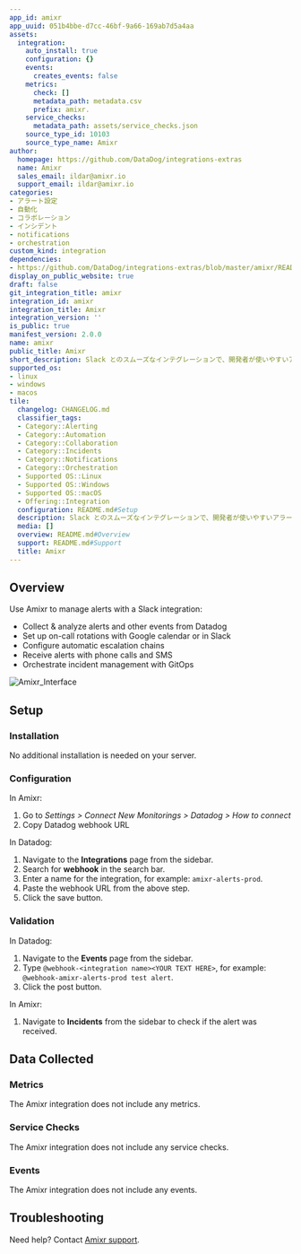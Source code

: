 ```yaml
---
app_id: amixr
app_uuid: 051b4bbe-d7cc-46bf-9a66-169ab7d5a4aa
assets:
  integration:
    auto_install: true
    configuration: {}
    events:
      creates_events: false
    metrics:
      check: []
      metadata_path: metadata.csv
      prefix: amixr.
    service_checks:
      metadata_path: assets/service_checks.json
    source_type_id: 10103
    source_type_name: Amixr
author:
  homepage: https://github.com/DataDog/integrations-extras
  name: Amixr
  sales_email: ildar@amixr.io
  support_email: ildar@amixr.io
categories:
- アラート設定
- 自動化
- コラボレーション
- インシデント
- notifications
- orchestration
custom_kind: integration
dependencies:
- https://github.com/DataDog/integrations-extras/blob/master/amixr/README.md
display_on_public_website: true
draft: false
git_integration_title: amixr
integration_id: amixr
integration_title: Amixr
integration_version: ''
is_public: true
manifest_version: 2.0.0
name: amixr
public_title: Amixr
short_description: Slack とのスムーズなインテグレーションで、開発者が使いやすいアラートマネジメントを実現
supported_os:
- linux
- windows
- macos
tile:
  changelog: CHANGELOG.md
  classifier_tags:
  - Category::Alerting
  - Category::Automation
  - Category::Collaboration
  - Category::Incidents
  - Category::Notifications
  - Category::Orchestration
  - Supported OS::Linux
  - Supported OS::Windows
  - Supported OS::macOS
  - Offering::Integration
  configuration: README.md#Setup
  description: Slack とのスムーズなインテグレーションで、開発者が使いやすいアラートマネジメントを実現
  media: []
  overview: README.md#Overview
  support: README.md#Support
  title: Amixr
---
```


<!--  SOURCED FROM https://github.com/DataDog/integrations-extras -->


## Overview

Use Amixr to manage alerts with a Slack integration:

- Collect & analyze alerts and other events from Datadog
- Set up on-call rotations with Google calendar or in Slack
- Configure automatic escalation chains
- Receive alerts with phone calls and SMS
- Orchestrate incident management with GitOps

![Amixr_Interface][1]

## Setup

### Installation

No additional installation is needed on your server.

### Configuration

In Amixr:

1. Go to *Settings > Connect New Monitorings > Datadog > How to connect*
2. Copy Datadog webhook URL

In Datadog:

1. Navigate to the **Integrations** page from the sidebar.
2. Search for **webhook** in the search bar.
3. Enter a name for the integration, for example: `amixr-alerts-prod`.
4. Paste the webhook URL from the above step.
5. Click the save button.

### Validation

In Datadog:

1. Navigate to the **Events** page from the sidebar.
2. Type `@webhook-<integration name><YOUR TEXT HERE>`, for example: `@webhook-amixr-alerts-prod test alert`.
3. Click the post button.

In Amixr:

1. Navigate to **Incidents** from the sidebar to check if the alert was received.

## Data Collected

### Metrics

The Amixr integration does not include any metrics.

### Service Checks

The Amixr integration does not include any service checks.

### Events

The Amixr integration does not include any events.

## Troubleshooting

Need help? Contact [Amixr support][2].

[1]: https://raw.githubusercontent.com/DataDog/integrations-extras/master/amixr/images/amixr-interface.png
[2]: https://amixr.io/support/